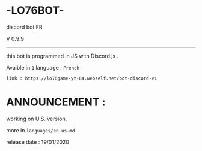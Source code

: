 # -LO76BOT-

discord bot FR

V 0.9.9

- - - - - - - - - - - - -
this bot is programmed in JS with Discord.js .

Avaible in `1` language : `French`

`link : https://lo76game-yt-84.webself.net/bot-discord-v1`
# ANNOUNCEMENT :

working on U.S. version.

more in `languages/en us.md`

release date : 19/01/2020
